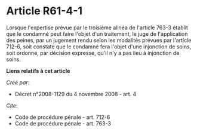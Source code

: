 # Article R61-4-1

Lorsque l'expertise prévue par le troisième alinéa de l'article 763-3 établit que le condamné peut faire l'objet d'un
traitement, le juge de l'application des peines, par un jugement rendu selon les modalités prévues par l'article 712-6, soit
constate que le condamné fera l'objet d'une injonction de soins, soit ordonne, par décision expresse, qu'il n'y a pas lieu à
injonction de soins.

**Liens relatifs à cet article**

_Créé par_:

  - Décret n°2008-1129 du 4 novembre 2008 - art. 4

_Cite_:

  - Code de procédure pénale - art. 712-6
  - Code de procédure pénale - art. 763-3
